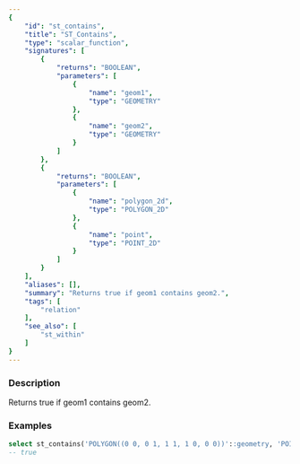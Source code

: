 ```yaml
---
{
    "id": "st_contains",
    "title": "ST_Contains",
    "type": "scalar_function",
    "signatures": [
        {
            "returns": "BOOLEAN",
            "parameters": [
                {
                    "name": "geom1",
                    "type": "GEOMETRY"
                },
                {
                    "name": "geom2",
                    "type": "GEOMETRY"
                }
            ]
        },
        {
            "returns": "BOOLEAN",
            "parameters": [
                {
                    "name": "polygon_2d",
                    "type": "POLYGON_2D"
                },
                {
                    "name": "point",
                    "type": "POINT_2D"
                }
            ]
        }
    ],
    "aliases": [],
    "summary": "Returns true if geom1 contains geom2.",
    "tags": [
        "relation"
    ],
    "see_also": [
        "st_within"
    ]
}
---
```


### Description

Returns true if geom1 contains geom2.

### Examples

```sql
select st_contains('POLYGON((0 0, 0 1, 1 1, 1 0, 0 0))'::geometry, 'POINT(0.5 0.5)'::geometry);
-- true
```
